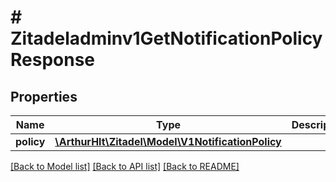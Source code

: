 # # Zitadeladminv1GetNotificationPolicyResponse

## Properties

Name | Type | Description | Notes
------------ | ------------- | ------------- | -------------
**policy** | [**\ArthurHlt\Zitadel\Model\V1NotificationPolicy**](V1NotificationPolicy.md) |  | [optional]

[[Back to Model list]](../../README.md#models) [[Back to API list]](../../README.md#endpoints) [[Back to README]](../../README.md)
